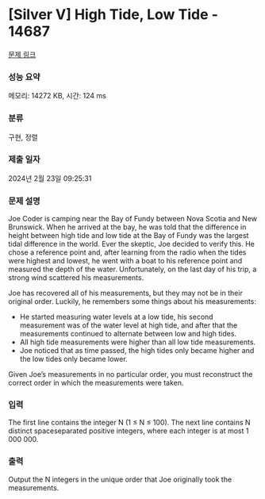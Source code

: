 # [Silver V] High Tide, Low Tide - 14687 

[문제 링크](https://www.acmicpc.net/problem/14687) 

### 성능 요약

메모리: 14272 KB, 시간: 124 ms

### 분류

구현, 정렬

### 제출 일자

2024년 2월 23일 09:25:31

### 문제 설명

<p>Joe Coder is camping near the Bay of Fundy between Nova Scotia and New Brunswick. When he arrived at the bay, he was told that the difference in height between high tide and low tide at the Bay of Fundy was the largest tidal difference in the world. Ever the skeptic, Joe decided to verify this. He chose a reference point and, after learning from the radio when the tides were highest and lowest, he went with a boat to his reference point and measured the depth of the water. Unfortunately, on the last day of his trip, a strong wind scattered his measurements.</p>

<p>Joe has recovered all of his measurements, but they may not be in their original order. Luckily, he remembers some things about his measurements:</p>

<ul>
	<li>He started measuring water levels at a low tide, his second measurement was of the water level at high tide, and after that the measurements continued to alternate between low and high tides.</li>
	<li>All high tide measurements were higher than all low tide measurements.</li>
	<li>Joe noticed that as time passed, the high tides only became higher and the low tides only became lower.</li>
</ul>

<p>Given Joe’s measurements in no particular order, you must reconstruct the correct order in which the measurements were taken.</p>

### 입력 

 <p>The first line contains the integer N (1 ≤ N ≤ 100). The next line contains N distinct spaceseparated positive integers, where each integer is at most 1 000 000.</p>

### 출력 

 <p>Output the N integers in the unique order that Joe originally took the measurements.</p>

